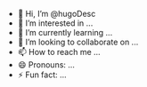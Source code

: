 - 👋 Hi, I’m @hugoDesc
- 👀 I’m interested in ...
- 🌱 I’m currently learning ...
- 💞️ I’m looking to collaborate on ...
- 📫 How to reach me ...
- 😄 Pronouns: ...
- ⚡ Fun fact: ...

<!---
hugoDesc/hugoDesc is a ✨ special ✨ repository because its `README.md` (this file) appears on your GitHub profile.
You can click the Preview link to take a look at your changes.
--->
